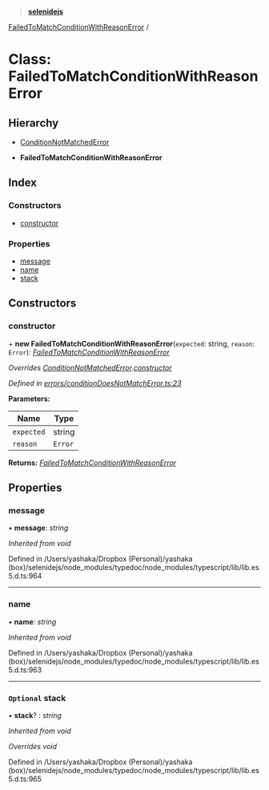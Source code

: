 > **[selenidejs](../README.md)**

[FailedToMatchConditionWithReasonError](failedtomatchconditionwithreasonerror.md) /

# Class: FailedToMatchConditionWithReasonError

## Hierarchy

  * [ConditionNotMatchedError](conditionnotmatchederror.md)

  * **FailedToMatchConditionWithReasonError**

## Index

### Constructors

* [constructor](failedtomatchconditionwithreasonerror.md#constructor)

### Properties

* [message](failedtomatchconditionwithreasonerror.md#message)
* [name](failedtomatchconditionwithreasonerror.md#name)
* [stack](failedtomatchconditionwithreasonerror.md#optional-stack)

## Constructors

###  constructor

\+ **new FailedToMatchConditionWithReasonError**(`expected`: string, `reason`: `Error`): *[FailedToMatchConditionWithReasonError](failedtomatchconditionwithreasonerror.md)*

*Overrides [ConditionNotMatchedError](conditionnotmatchederror.md).[constructor](conditionnotmatchederror.md#constructor)*

*Defined in [errors/conditionDoesNotMatchError.ts:23](https://github.com/KnowledgeExpert/selenidejs/blob/master/lib/errors/conditionDoesNotMatchError.ts#L23)*

**Parameters:**

Name | Type |
------ | ------ |
`expected` | string |
`reason` | `Error` |

**Returns:** *[FailedToMatchConditionWithReasonError](failedtomatchconditionwithreasonerror.md)*

## Properties

###  message

• **message**: *string*

*Inherited from void*

Defined in /Users/yashaka/Dropbox (Personal)/yashaka (box)/selenidejs/node_modules/typedoc/node_modules/typescript/lib/lib.es5.d.ts:964

___

###  name

• **name**: *string*

*Inherited from void*

Defined in /Users/yashaka/Dropbox (Personal)/yashaka (box)/selenidejs/node_modules/typedoc/node_modules/typescript/lib/lib.es5.d.ts:963

___

### `Optional` stack

• **stack**? : *string*

*Inherited from void*

*Overrides void*

Defined in /Users/yashaka/Dropbox (Personal)/yashaka (box)/selenidejs/node_modules/typedoc/node_modules/typescript/lib/lib.es5.d.ts:965